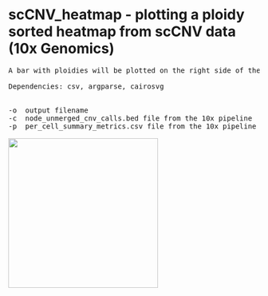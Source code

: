 # scCNV_heatmap - plotting a ploidy sorted heatmap from scCNV data (10x Genomics)
<pre>
A bar with ploidies will be plotted on the right side of the heatmap.

Dependencies: csv, argparse, cairosvg


-o  output filename
-c  node_unmerged_cnv_calls.bed file from the 10x pipeline
-p  per_cell_summary_metrics.csv file from the 10x pipeline

<img src="https://raw.githubusercontent.com/StefanKurtenbach/scCNV_heatmap/master/heatmap.png" width = "300">

</pre>

